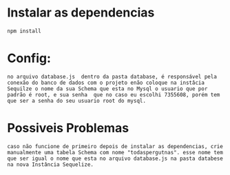 # Instalar as dependencias

    npm install
    
# Config: 
    no arquivo database.js  dentro da pasta database, é responsável pela conexão do banco de dados com o projeto enão coloque na instâcia Sequilze o nome da sua Schema que esta no Mysql o usuario que por padrão é root, e sua senha  que no caso eu escolhi 7355608, porém tem que ser a senha do seu usuario root do mysql.
# Possiveis Problemas
    caso não funcione de primeiro depois de instalar as dependencias, crie manualmente uma tabela Schema com nome "todaspergutnas". esse nome tem que ser igual o nome que esta no arquivo database.js na pasta databese na nova Instância Sequelize.
